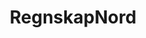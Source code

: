 ---
title: "RegnskapNord"
heroTitle: "Din økonomipartneri nord"
firstFeature:
  heading: "Våretjenester:"
  id: "vare-tjenester"
  items: 
   - name: Regnskapsførsel inkl. prosjekt og avdeling
   - name: Lønn inkl. ansvar for lovpålagte rapporter
   - name: Rådgivning, inkl. omdanning, avvikling mm
   - name: Ligning og årsoppgjør
   - name: Fakturering og purring
   - name: Rapportering med kommentarer
   - name: Systemutvikling og programmering
divider: 
  heading: "Etablert 1988"
  description: "Regnskap Nord AS ble etablert tilbake i 1988, da under navnet NorSoft Regnskap & Data. I snart 30 år har vi levert regnskapsføring og økonomisk rådgivning til kunder i Nord-Norge."
secondFeature:
  heading: "Nettbaserte<br>løsninger:"
  id: "nettbaserte-losninger"
  items: 
   - name: PowerOffice Go
   - name: Visma Business
   - name: Autopay
   - name: "AutoInvoice (EHF-faktura)"
   - name: "Approval (attestering)"
   - name: Webfaktura
   - name: "Expense / Reiseregning"
   - name: "Web-rapportering"
mapDivdier: 
  heading: Beliggenhet
  description: "Vi holder til i Fauske sentrum i Storgata 72, 2. etasje hvor vi for tiden er ni ansatte. I juni 2015 ble det etablert avdelingskontor på Storjord i Tysfjord med to ansatte.  Målsettingen er totalt tolv ansatte for begge avdelingene."
team: 
  heading1: "Våre medarbeidere på Fauske:"
  team1:
   - image: "https://lh3.googleusercontent.com/KTOrNmQObv1_A0rxVEc4Cpwu5B9G7hjtcoxr9dFvow0agfbn5sw55_W2Ym354p0InZ7QkVAybG2DB-UqK5XP_wxSCGZY=w300-h200"
     name: "Solbjørg Kvæl"
     role: "Autorisert regnskapsfører"
     tlf: "45 90 62 33"
     email: "solbjorg@regnskapnord.no"
     description: "Solbjørg er født I 1958 og har økonomisk/administrativ utdannelse ved Universitetet I Nordland. Hun har vært ansatt hos oss siden 2002. Hun har mange års praksis fra bank og økonomifunksjoner i private bedrifter."
   - image: "https://lh3.googleusercontent.com/JSVY3izg1IjePNJIngf87nNoi0zulwwIp9EWtYXHi4FgKS6va9zNNg7IP9oevB3Kv3-0OvDzvZoB66OH77_kVBR3ZHdV=w300-h200"
     name: "Monika Solem"
     role: "Regnskapsfører"
     tlf: "45 90 62 32"
     email: "monika@regnskapnord.no"
     description: "Monika er født i 1968, er utdannet innen regnskap og har mange års praksis innen regnskap, 	ordre og salg. Hun har vært ansatt hos oss siden 2009."
   - image: "https://lh3.googleusercontent.com/b27cJ-1CLlfIh3SCvurFR6UteBt6HVgRLBtNbhhlfcsOufPId5Szcfyn--ljN3uz9TB4_lHM-JD4p86uEhOT1aGAEqHJ=w300-h200"
     name: "Anne Helén Rudi Nilsen"
     role: "Autorisert regnskapsfører"
     tlf: "459 06 231"
     email: "anne@regnskapnord.no"
     description: "Anne er født i 1968 og er daglig leder med ansvar for det faglige i tillegg til personalansvar og kundeansvar.	<br> Hun har 3-årig regnskapsutdannelse fra regnskapslinjen ved Handelsskolen. I tillegg har hun en treårig utdannelse som fiskeriøkonom ved Høgskolen i Bodø. Hun har 12 års praksis fra Regnskap Nord og ble i 2001 autorisert. Etter det har hun seks års praksis fra to andre regnskapskontor. Hun begynte hos oss 01.07.17."
   - image: "https://lh3.googleusercontent.com/VkfT9NIEvFpjyt3I2FCwjBiwmcY_0M-YRa8rLyQoLr8jvaRZSofJMPQgQGMM1jS9QlQR-2n3ZzXMW_QBepZimal7pQra=w300-h200"
     name: "Margrete Beate Olsen Nicolaisen"
     role: "Daglig Leder og autorisert regnskapsfører"
     tlf: "459 06 230"
     email: "margrete@regnskapnord.no"
     description: "Margrete er født i 1964 og er daglig leder med ansvar for det faglige, kvalitetssikring og lønn.<br>Hun har tre års utdannelse fra Handelsskolen v/Bodø VG, tre år Økad og ett år revisjon ved Høgskolen i Bodø. Hun ble autorisert regnskapsfører i 2011 og har 19 års praksis innen regnskap, både fra private bedrifter og regnskapskontor. Hun begynte hos oss 01.07.17."
   - image: "https://lh3.googleusercontent.com/A-PeXX2FpwdsUvMRrjxwgURBjg09PUam7lkjuMdSRpqjTWlwdD6CkGcsx6dQwohTS4KEjmAKYxhylrQwGB4botrA1-bB=w300-h200"
     name: "Lisbet Olsen"
     role: "Regnskapsmedarbeider"
     tlf: "459 55 790"
     email: "lisbet.olsen@regnskapnord.no"
     description: "Lisbet er født i 1982 og har en allsidig arbeidsbakgrunn før hun begynte på et fireårig studium i Økonomi og Ledelse ved Universitetet i Nordland. Hun arbeider med sin bachelor i økonomi og ledelse og er i tillegg under utdanning for å bli autorisert regnskapsfører. Lisbet begynte hos oss 01.05.17."
   - image: "https://lh3.googleusercontent.com/xaWanzXXSq7m93PFFs8O12cdLwAnQIFfX7sPQTY9IC2TgHbD29flQp5W-rYduB9o3J15qOPz3daBH5NdoRn94hUXoEYKGw=w300-h200"
     name: "Stine Pedersen"
     role: "IT-økonom og regnskapsmedarbeider"
     tlf: "48 84 39 65"
     email: "stine@regnskapnord.no"
     description: "Stine er født i 1987 og har fagskoleutdanning som IT-økonom. Fagområdene var kontormedarbeider og regnskapsmedarbeider. Hun begynte hos oss den 01.04.17."
   - image: "https://lh3.googleusercontent.com/zYzRt40WjTT28y1DdGavr6MTQz3YRuTrpaDsRUqB7yKrpL0hCk9UNcoTXiNf6nIPXXXCWgyk5VkaIgR-wLlDqqwOlFO52w=w300-h200"
     name: "Michael Sagnes"
     role: "IT & Markedsansvarlig"
     tlf: "92 21 53 28"
     email: "michael@regnskapnord.no"
     description: "Michael er født i 1992 og har studiespesialisering innen IT og næringslivsøkonomi ved Lillehammer VGS. Han har kurs i strategisk markedsanalyse hos Berghs School of Communication i Stockholm. I tillegg har han gjennomført kurs i forbrukeradferd tilhørende Markedsføringsledelse hos Handelshøyskolen BI, Bachelor.<br>Hans arbeidspraksis har vært hos Norstat Norge AS som panelansvarlig, supportmedarbeider og prosjektleder."
   - image: "https://lh3.googleusercontent.com/Nbj09JKSkYZKbibrm6r3eQP2CM-MWaz438feT6mZh_DaZi96rkQRTM4buIBbxthGMtaGfvGkQR1KLBv8XdylXB60GwkS=w300-h200"
     name: "Inger Støre Kristiansen"
     role: "Regnskapsmedarbeider"
     tlf: ""
     email: "inger@regnskapnord.no"
     description: "Inger er født i 1968 og grunnutdannelse som også omhandler regnskap og økonomi. Hun har mange års allsidig praksis før hun begynte hos oss i august 2017.<br>Hun er fremdeles under opplæring og lønnsarbeid vil bli en av hennes hovedoppgaver."
  heading2: "Våre medarbeidere på Storjord i Tysfjord:"
  team2:
   - image: "https://lh3.googleusercontent.com/bc4olq_4vvs5elx5gRBv_yrg8msus7DKbWXeIvcTqjGfIvlZjoL9RXfQA3ef-7Fh9wVRJ12VelZTAeOFNelUIQuIFVoi=w300-h200"
     name: "Beathe Tennes"
     role: "Regnskapsfører"
     tlf: "40 03 51 03"
     email: "beathe@regnskapnord.no"
     description: "Beathe er født I 1970 og har utdannelse fra handelsskole og innen bank/finans ved BankAkademiet. Hun har mange års erfaring bak seg innen regnskap og begynte hos oss i august 2015."
   - image: "https://lh3.googleusercontent.com/EREGcWkgw1z0spkClvf4MZxekbd1J-E8-IBwz_yL8--DeBBqUFSYdvxa0i3T6jvOh8ytB-CUZnALnj2NC06eQvImZsw=w300-h200"
     name: "Solrun Botolfsen"
     role: "Avdelingsleder og regnskapsfører"
     tlf: "40 03 48 72"
     email: "solrun@regnskapnord.no"
     description: "Solrun er født i 1967 og har etter endt grunnutdannelse videregående kurs I og II på Økonomilinja, studieretning for handels- og kontorfag. I tillegg Bedriftsøkonomisk analyse ved fjernundervisningen BI. Hun har over 22 års allsidig kontor- og regnskapspraksis i private bedrifter før hun begynte hos oss den 01.02.2016.<br>Solrun er avdelingsleder og lønnsansvarlig på Tysfjord-avdelingen."
address: "Storgaten 72, 8200 Fauske"
postaddress: "Postboks 230, 8201 Fauske"
telefon: "75 60 19 70"
epost: "post@regnskapnord.no"
---